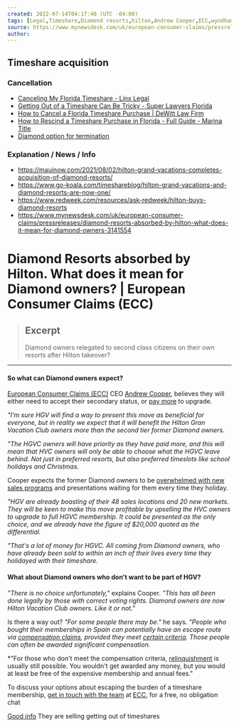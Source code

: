 ```yaml
---
created: 2022-07-14T04:17:40 (UTC -04:00)
tags: [Legal,Timeshare,Diamond resorts,hilton,Andrew Cooper,ECC,wyndham,European Consumer Claims,ECC timeshare,European Consumer Claims reviews]
source: https://www.mynewsdesk.com/uk/european-consumer-claims/pressreleases/diamond-resorts-absorbed-by-hilton-what-does-it-mean-for-diamond-owners-3141554
author: 
---
```


## Timeshare acquisition

### Cancellation

- [Canceling My Florida Timeshare - Linx Legal](https://linxlegal.com/cities-and-states/florida/)
- [Getting Out of a Timeshare Can Be Tricky - Super Lawyers Florida](https://www.superlawyers.com/florida/article/getting-out-of-a-timeshare-can-be-tricky/fc769d71-ea92-45fc-8863-863910899704.html)
- [How to Cancel a Florida Timeshare Purchase | DeWitt Law Firm](https://dewittlaw.com/florida-law/8607/cancel-florida-timeshare-purchase/)
- [How to Rescind a Timeshare Purchase in Florida - Full Guide - Marina Title](https://marinatitle.com/how-to-rescind-a-timeshare-purchase-in-florida/)
- [Diamond option for termination](https://www.diamondresorts.com/transitions)

### Explanation / News / Info

- https://mauinow.com/2021/08/02/hilton-grand-vacations-completes-acquisition-of-diamond-resorts/
- https://www.go-koala.com/timeshareblog/hilton-grand-vacations-and-diamond-resorts-are-now-one/
- https://www.redweek.com/resources/ask-redweek/hilton-buys-diamond-resorts
- https://www.mynewsdesk.com/uk/european-consumer-claims/pressreleases/diamond-resorts-absorbed-by-hilton-what-does-it-mean-for-diamond-owners-3141554

# Diamond Resorts absorbed by Hilton. What does it mean for Diamond owners? | European Consumer Claims (ECC)

> ## Excerpt
> Diamond owners relegated to second class citizens on their own resorts after Hilton takeover?

---

#### So what can Diamond owners expect?

[European Consumer Claims (ECC)](https://www.mynewsdesk.com/uk/european-consumer-claims/pressreleases/who-are-ecc-3079455) CEO [Andrew Cooper](https://uk.news.yahoo.com/video/hilton-grand-vacations-ceo-diamond-154939235.html), believes they will either need to accept their secondary status, or [pay more](https://www.mynewsdesk.com/uk/timeshare-consumer-association/blog_posts/timeshare-manipulation-tactics-how-people-are-influenced-to-buy-on-the-day-96631) to upgrade.

*"I'm sure HGV will find a way to present this move as beneficial for everyone, but in reality we expect that it will benefit the Hilton Gran Vacation Club owners more than the second tier former Diamond owners.*

*"The HGVC owners will have priority as they have paid more, and this will mean that HVC owners will only be able to choose what the HGVC leave behind.  Not just in preferred resorts, but also preferred timeslots like school holidays and Christmas.*

Cooper expects the former Diamond owners to be [overwhelmed with new sales programs](https://www.mynewsdesk.com/uk/timeshare-consumer-association/news/120000-pounds-timeshare-victims-brit-couple-facing-retirement-with-crippling-debts-413008) and presentations waiting for them every time they holiday.

*"HGV are already boasting of their 48 sales locations and 20 new markets.  They will be keen to make this move profitable by upselling the HVC owners to upgrade to full HGVC membership.  It could be presented as the only choice, and we already have the figure of $20,000 quoted as the differential.*  

*"That's a lot of money for HGVC.  All coming from Diamond owners, who have already been sold to within an inch of their lives every time they holidayed with their timeshare.*

#### What about Diamond owners who don't want to be part of HGV?

*"There is no choice unfortunately,"* explains Cooper.  *"This has all been done legally by those with correct voting rights.  Diamond owners are now Hilton Vacation Club owners.  Like it or not."*

Is there a way out?  *"For some people there may be."* he says.  *"People who bought their memberships in Spain can potentially have an escape route via [compensation claims](https://www.mynewsdesk.com/uk/european-consumer-claims/pressreleases/diamond-resorts-absorbed-by-hilton-what-does-it-mean-for-diamond-owners-3141554Can%20timeshare%20owners%20in%20Spain%20really%20claim%20compensation?), provided they meet [certain criteria](https://www.mynewsdesk.com/uk/european-consumer-claims/pressreleases/do-you-qualify-for-timeshare-compensation-a-quick-guide-3127446).  Those people can often be awarded significant compensation.*  

*"For those who don't meet the compensation criteria, [relinquishment](https://www.mynewsdesk.com/uk/european-consumer-claims/blog_posts/escaping-unwanted-timeshare-memberships-98408) is usually still possible.  You wouldn't get awarded any money, but you would at least be free of the expensive membership and annual fees."  

To discuss your options about escaping the burden of a timeshare membership, [get in touch with the team](https://ecc-eu.com/contact/) at [ECC](https://www.mynewsdesk.com/uk/european-consumer-claims/pressreleases/ecc-timeshare-reviews-3078110), for a free, no obligation chat

[Good info](https://centerstonegroup.com/hilton-grand-vacations-points-chart/)
They are selling getting out of timeshares